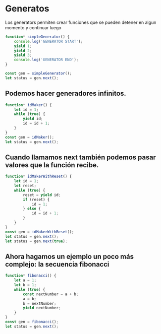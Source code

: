 # Generatos

Los generators permiten crear funciones que se pueden detener en algun momento y continuar luego

```javascript
function* simpleGenerator() {
    console.log('GENERATOR START');
    yield 1;
    yield 2;
    yield 3;
    console.log('GENERATOR END');
}

const gen = simpleGenerator();
let status = gen.next();
```
## Podemos hacer generadores infinitos.

```javascript
function* idMaker() {
    let id = 1;
    while (true) {
        yield id;
        id = id + 1;
    }
}
const gen = idMaker();
let status = gen.next();
```
## Cuando llamamos next también podemos pasar valores que la función recibe.

```javascript
function* idMakerWithReset() {
    let id = 1;
    let reset;
    while (true) {
        reset = yield id;
        if (reset) {
            id = 1;
        } else {
            id = id + 1;
        }
    }
}
const gen = idMakerWithReset();
let status = gen.next();
let status = gen.next(true);

```

## Ahora hagamos un ejemplo un poco más complejo: la secuencia fibonacci

```javascript
function* fibonacci() {
    let a = 1;
    let b = 1;
    while (true) {
        const nextNumber = a + b;
        a = b;
        b = nextNumber;
        yield nextNumber;
    }
}
const gen = fibonacci();
let status = gen.next();
```